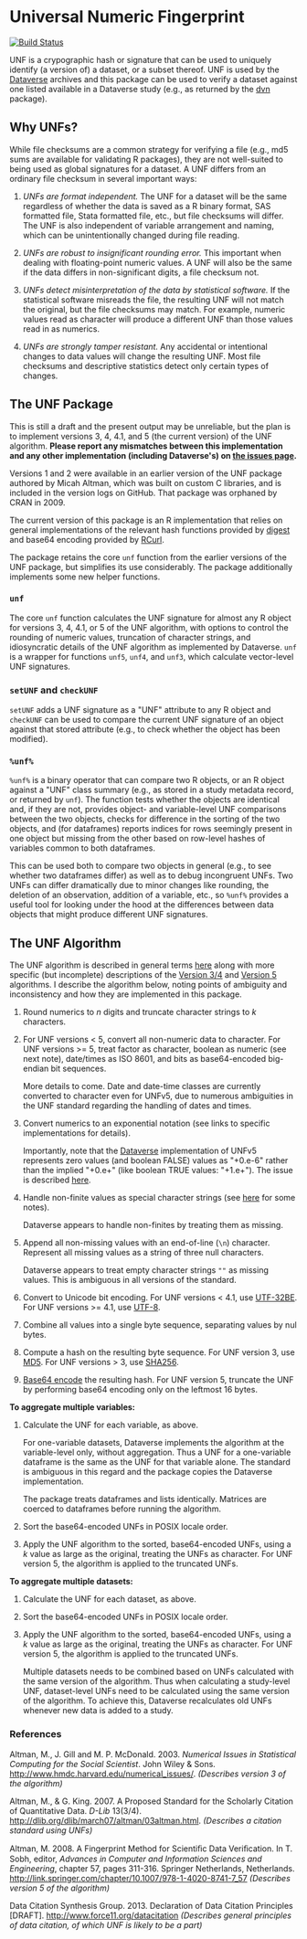 # Universal Numeric Fingerprint #

[![Build Status](https://travis-ci.org/leeper/UNF.png?branch=master)](https://travis-ci.org/leeper/UNF)

UNF is a crypographic hash or signature that can be used to uniquely identify (a version of) a dataset, or a subset thereof. UNF is used by the [Dataverse](http://www.thedata.org) archives and this package can be used to verify a dataset against one listed available in a Dataverse study (e.g., as returned by the [dvn](http://cran.r-project.org/web/packages/dvn/) package).

## Why UNFs? ##

While file checksums are a common strategy for verifying a file (e.g., md5 sums are available for validating R packages), they are not well-suited to being used as global signatures for a dataset. A UNF differs from an ordinary file checksum in several important ways:

1. *UNFs are format independent.* The UNF for a dataset will be the same regardless of whether the data is saved as a R binary format, SAS formatted file, Stata formatted file, etc., but file checksums will differ. The UNF is also independent of variable arrangement and naming, which can be unintentionally changed during file reading.

2. *UNFs are robust to insignificant rounding error.* This important when dealing with floating-point numeric values. A UNF will also be the same if the data differs in non-significant digits, a file checksum not.

3. *UNFs detect misinterpretation of the data by statistical software.* If the statistical software misreads the file, the resulting UNF will not match the original, but the file checksums may match. For example, numeric values read as character will produce a different UNF than those values read in as numerics.

4. *UNFs are strongly tamper resistant.* Any accidental or intentional changes to data values will change the resulting UNF. Most file checksums and descriptive statistics detect only certain types of changes.

## The UNF Package ##

This is still a draft and the present output may be unreliable, but the plan is to implement versions 3, 4, 4.1, and 5 (the current version) of the UNF algorithm. **Please report any mismatches between this implementation and any other implementation (including Dataverse's) on [the issues page](https://github.com/leeper/UNF/issues).**

Versions 1 and 2 were available in an earlier version of the UNF package authored by Micah Altman, which was built on custom C libraries, and is included in the version logs on GitHub. That package was orphaned by CRAN in 2009.

The current version of this package is an R implementation that relies on general implementations of the relevant hash functions provided by [digest](http://cran.r-project.org/web/packages/digest/index.html) and base64 encoding provided by [RCurl](http://cran.r-project.org/web/packages/RCurl/index.html).

The package retains the core `unf` function from the earlier versions of the UNF package, but simplifies its use considerably. The package additionally implements some new helper functions.

### `unf` ###
The core `unf` function calculates the UNF signature for almost any R object for versions 3, 4, 4.1, or 5 of the UNF algorithm, with options to control the rounding of numeric values, truncation of character strings, and idiosyncratic details of the UNF algorithm as implemented by Dataverse. `unf` is a wrapper for functions `unf5`, `unf4`, and `unf3`, which calculate vector-level UNF signatures.

### `setUNF` and `checkUNF` ###
`setUNF` adds a UNF signature as a "UNF" attribute to any R object and `checkUNF` can be used to compare the current UNF signature of an object against that stored attribute (e.g., to check whether the object has been modified).

### `%unf%` ###
`%unf%` is a binary operator that can compare two R objects, or an R object against a "UNF" class summary (e.g., as stored in a study metadata record, or returned by `unf`). The function tests whether the objects are identical and, if they are not, provides object- and variable-level UNF comparisons between the two objects, checks for difference in the sorting of the two objects, and (for dataframes) reports indices for rows seemingly present in one object but missing from the other based on row-level hashes of variables common to both dataframes.

This can be used both to compare two objects in general (e.g., to see whether two dataframes differ) as well as to debug incongruent UNFs. Two UNFs can differ dramatically due to minor changes like rounding, the deletion of an observation, addition of a variable, etc., so `%unf%` provides a useful tool for looking under the hood at the differences between data objects that might produce different UNF signatures.


## The UNF Algorithm ##

The UNF algorithm is described in general terms [here](http://thedata.org/book/universal-numerical-fingerprint) along with more specific (but incomplete) descriptions of the [Version 3/4](http://thedata.org/book/unf-version-3-0) and [Version 5](http://thedata.org/book/unf-version-5-0) algorithms. I describe the algorithm below, noting points of ambiguity and inconsistency and how they are implemented in this package.

1. Round numerics to *n* digits and truncate character strings to *k* characters.

2. For UNF versions < 5, convert all non-numeric data to character. For UNF versions >= 5, treat factor as character, boolean as numeric (see next note), date/times as ISO 8601, and bits as base64-encoded big-endian bit sequences.

    More details to come. Date and date-time classes are currently converted to character even for UNFv5, due to numerous ambiguities in the UNF standard regarding the handling of dates and times.

3. Convert numerics to an exponential notation (see links to specific implementations for details).

    Importantly, note that the [Dataverse](http://thedata.org) implementation of UNFv5 represents zero values (and boolean FALSE) values as "+0.e-6" rather than the implied "+0.e+" (like boolean TRUE values: "+1.e+"). The issue is described [here](https://redmine.hmdc.harvard.edu/issues/3085).

4. Handle non-finite values as special character strings (see [here](https://redmine.hmdc.harvard.edu/issues/2960) for some notes).

    Dataverse appears to handle non-finites by treating them as missing.

5. Append all non-missing values with an end-of-line (`\n`) character. Represent all missing values as a string of three null characters.

    Dataverse appears to treat empty character strings `""` as missing values. This is ambiguous in all versions of the standard.

6. Convert to Unicode bit encoding. For UNF versions < 4.1, use [UTF-32BE](http://en.wikipedia.org/wiki/UTF-32BE). For UNF versions >= 4.1, use [UTF-8](http://en.wikipedia.org/wiki/UTF-8).

7. Combine all values into a single byte sequence, separating values by nul bytes.

8. Compute a hash on the resulting byte sequence. For UNF version 3, use [MD5](http://en.wikipedia.org/wiki/MD5). For UNF versions > 3, use [SHA256](http://en.wikipedia.org/wiki/SHA-2).

9. [Base64 encode](http://en.wikipedia.org/wiki/Base64) the resulting hash. For UNF version 5, truncate the UNF by performing base64 encoding only on the leftmost 16 bytes.

**To aggregate multiple variables:**

1. Calculate the UNF for each variable, as above.

    For one-variable datasets, Dataverse implements the algorithm at the variable-level only, without aggregation. Thus a UNF for a one-variable dataframe is the same as the UNF for that variable alone. The standard is ambiguous in this regard and the package copies the Dataverse implementation.
    
    The package treats dataframes and lists identically. Matrices are coerced to dataframes before running the algorithm.

2. Sort the base64-encoded UNFs in POSIX locale order.

3. Apply the UNF algorithm to the sorted, base64-encoded UNFs, using a *k* value as large as the original, treating the UNFs as character. For UNF version 5, the algorithm is applied to the truncated UNFs.

**To aggregate multiple datasets:**

1. Calculate the UNF for each dataset, as above.

2. Sort the base64-encoded UNFs in POSIX locale order.

3. Apply the UNF algorithm to the sorted, base64-encoded UNFs, using a *k* value as large as the original, treating the UNFs as character. For UNF version 5, the algorithm is applied to the truncated UNFs.

    Multiple datasets needs to be combined based on UNFs calculated with the same version of the algorithm. Thus when calculating a study-level UNF, dataset-level UNFs need to be calculated using the same version of the algorithm. To achieve this, Dataverse recalculates old UNFs whenever new data is added to a study.

### References ###

Altman, M., J. Gill and M. P. McDonald.  2003. *Numerical Issues in Statistical Computing for the Social Scientist*.  John Wiley \& Sons. http://www.hmdc.harvard.edu/numerical_issues/. *(Describes version 3 of the algorithm)*

Altman, M., \& G. King. 2007. A Proposed Standard for the Scholarly Citation of Quantitative Data. *D-Lib* 13(3/4). http://dlib.org/dlib/march07/altman/03altman.html. *(Describes a citation standard using UNFs)*

Altman, M. 2008. A Fingerprint Method for Scientiﬁc Data Veriﬁcation. In T. Sobh, editor, *Advances in Computer and Information Sciences and Engineering*, chapter 57, pages 311-316. Springer Netherlands, Netherlands. http://link.springer.com/chapter/10.1007/978-1-4020-8741-7_57 *(Describes version 5 of the algorithm)*

Data Citation Synthesis Group. 2013. Declaration of Data Citation Principles [DRAFT]. http://www.force11.org/datacitation *(Describes general principles of data citation, of which UNF is likely to be a part)*
